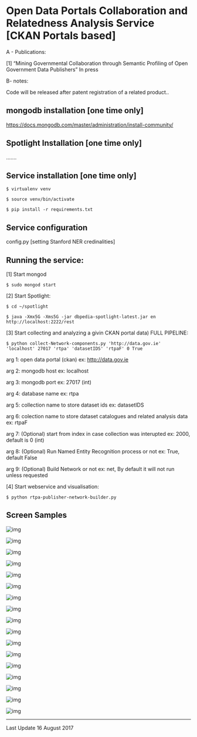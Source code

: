 Open Data Portals Collaboration and Relatedness Analysis Service [CKAN Portals based]
=====================

A - Publications:

[1] “Mining Governmental Collaboration through Semantic Profiling of Open Government Data Publishers” In press

B- notes:

Code will be released after patent registration of a related product..


mongodb installation [one time only]
------------------------------------

https://docs.mongodb.com/master/administration/install-community/


Spotlight Installation [one time only]
--------------------------------
 .......


Service installation [one time only]
--------------------
```
$ virtualenv venv

$ source venv/bin/activate

$ pip install -r requirements.txt
```

Service configuration
--------------------

config.py [setting Stanford NER credinalities]



Running the service:
--------------------

[1] Start mongod
```
$ sudo mongod start
```
[2] Start Spotlight:
```
$ cd ~/spotlight

$ java -Xmx5G -Xms5G -jar dbpedia-spotlight-latest.jar en http://localhost:2222/rest
```
[3] Start collecting and analyzing a givin CKAN portal data) FULL PIPELINE:
```
$ python collect-Network-components.py 'http://data.gov.ie' 'localhost' 27017 'rtpa' 'datasetIDS' 'rtpaF' 0 True
```
arg 1: open data portal (ckan) ex: http://data.gov.ie

arg 2: mongodb host ex: localhost

arg 3: mongodb port ex: 27017 (int)

arg 4: database name ex: rtpa

arg 5: collection name to store dataset ids ex: datasetIDS

arg 6: colection name to store dataset catalogues and related analysis data ex: rtpaF

arg 7: (Optional) start from index in case collection was interupted ex: 2000, default is 0 (int)

arg 8: (Optional) Run Named Entity Recognition process or not ex: True, default False

arg 9: (Optional) Build Network or not ex: net, By default it will not run unless requested


[4] Start webservice and visualisation:
```
$ python rtpa-publisher-network-builder.py
```


Screen Samples
-----

![img](screen_samples/s0.png)

![img](screen_samples/s00.jpg)

![img](screen_samples/s01.jpg)

![img](screen_samples/s02.jpg)

![img](screen_samples/s03.jpg)

![img](screen_samples/s1.png)

![img](screen_samples/s2.png)

![img](screen_samples/s3.png)

![img](screen_samples/s4.png)

![img](screen_samples/s5.png)

![img](screen_samples/s6.png)

![img](screen_samples/s7.png)

![img](screen_samples/s8.png)

![img](screen_samples/s9.png)

![img](screen_samples/s10.png)

![img](screen_samples/s11.png)

![img](screen_samples/s12.png)



------------
Last Update 16 August 2017
